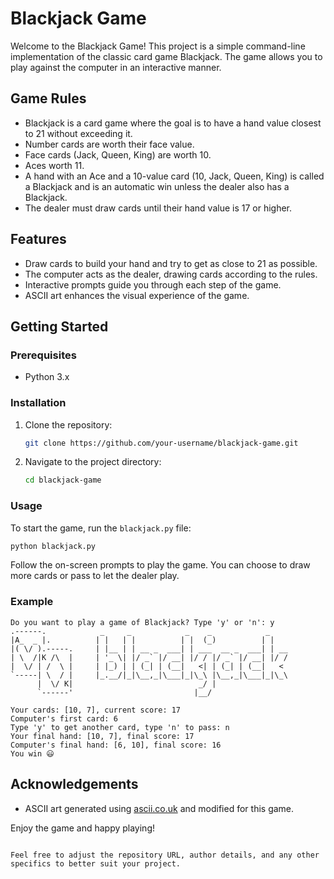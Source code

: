 # Blackjack Game

Welcome to the Blackjack Game! This project is a simple command-line implementation of the classic card game Blackjack. The game allows you to play against the computer in an interactive manner.

## Game Rules

- Blackjack is a card game where the goal is to have a hand value closest to 21 without exceeding it.
- Number cards are worth their face value.
- Face cards (Jack, Queen, King) are worth 10.
- Aces worth 11.
- A hand with an Ace and a 10-value card (10, Jack, Queen, King) is called a Blackjack and is an automatic win unless the dealer also has a Blackjack.
- The dealer must draw cards until their hand value is 17 or higher.

## Features

- Draw cards to build your hand and try to get as close to 21 as possible.
- The computer acts as the dealer, drawing cards according to the rules.
- Interactive prompts guide you through each step of the game.
- ASCII art enhances the visual experience of the game.

## Getting Started

### Prerequisites

- Python 3.x

### Installation

1. Clone the repository:
    ```bash
    git clone https://github.com/your-username/blackjack-game.git
    ```
2. Navigate to the project directory:
    ```bash
    cd blackjack-game
    ```

### Usage

To start the game, run the `blackjack.py` file:

```bash
python blackjack.py
```

Follow the on-screen prompts to play the game. You can choose to draw more cards or pass to let the dealer play.

### Example

```
Do you want to play a game of Blackjack? Type 'y' or 'n': y
.------.            _     _            _    _            _
|A_  _ |.          | |   | |          | |  (_)          | |
|( \/ ).-----.     | |__ | | __ _  ___| | ___  __ _  ___| | __
| \  /|K /\  |     | '_ \| |/ _` |/ __| |/ / |/ _` |/ __| |/ /
|  \/ | /  \ |     | |_) | | (_| | (__|   <| | (_| | (__|   <
`-----| \  / |     |_.__/|_|\__,_|\___|_|\_\ |\__,_|\___|_|\_\
      |  \/ K|                            _/ |
      `------'                           |__/

Your cards: [10, 7], current score: 17
Computer's first card: 6
Type 'y' to get another card, type 'n' to pass: n
Your final hand: [10, 7], final score: 17
Computer's final hand: [6, 10], final score: 16
You win 😃
```

## Acknowledgements

- ASCII art generated using [ascii.co.uk](https://ascii.co.uk) and modified for this game.

Enjoy the game and happy playing!
```

Feel free to adjust the repository URL, author details, and any other specifics to better suit your project.
